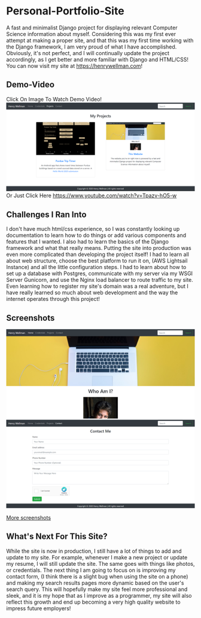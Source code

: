 # Personal-Portfolio-Site
A fast and minimalist Django project for displaying relevant Computer Science information about myself.
Considering this was my first ever attempt at making a proper site, and that this was my first time working
with the Django framework, I am very proud of what I have accomplished. Obviously, it's not perfect, and I will 
continually update the project accordingly, as I get better and more familiar with Django and HTML/CSS! You can
now visit my site at https://henrywellman.com!

## Demo-Video
Click On Image To Watch Demo Video!
[![demoVideo](screenshots/projects.PNG)](https://www.youtube.com/watch?v=Tpazv-hO5-w "Demo Video")
Or Just Click Here
https://www.youtube.com/watch?v=Tpazv-hO5-w

## Challenges I Ran Into
I don't have much html/css experience, so I was constantly looking up documentation to learn how to do things or
add various components and features that I wanted. I also had to learn the basics of the Django framework and what
that really means. Putting the site into production was even more complicated than developing the project itself! I 
had to learn all about web structure, choose the best platform to run it on, (AWS Lightsail Instance) and all the little
configuration steps. I had to learn about how to set up a database with Postgres, communicate with my server via my WSGI Server
Gunicorn, and use the Nginx load balancer to route traffic to my site. Even learning how to register my site's domain was a real
adventure, but I have really learned so much about web development and the way the internet operates through this project!

## Screenshots
<img src="screenshots/homeTop.PNG" alt-text="Screenshot">
<img src="screenshots/contact.PNG" alt-text="Screenshot">

[More screenshots](screenshots/)

## What's Next For This Site?
While the site is now in production, I still have a lot of things to add and update to my site. For example, whenever I make a new
project or update my resume, I will still update the site. The same goes with things like photos, or credentials. The next thing I am going to focus on 
is improving my contact form, (I think there is a slight bug when using the site on a phone) and making my search results pages more dynamic based on
the user's search query. This will hopefully make my site feel more professional and sleek, and it is my hope that as I improve as a programmer, my site
will also reflect this growth and end up becoming a very high quality website to impress future employers!

